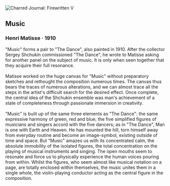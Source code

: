 <div class="artwork-of-the-day">
  <div class="container">
    <div class="img-wrapper">
      <img
        src="https://uploads4.wikiart.org/images/henri-matisse/music-1910.jpg!Large.jpg"
        alt="Charred Journal: Firewritten V" />
    </div>
    <div class="artwork-detail">
      <div class="artwork-origin"> 
        <h2 class="artwork-name">Music</h2>
        <h3 class="artist">
          Henri Matisse
                    ·  1910
        </h3>
      </div>
      <p class="description">
        <span class="artwork-description-text ng-binding" ng-bind-html="viewModel.ArtworkOfTheDay.Description | unsafe">"Music" forms a pair to "The Dance", also painted in 1910. After the collector Sergey Shchukin commissioned "The Dance", he wrote to Matisse asking for another panel on the subject of music. It is only when seen together that they acquire their full resonance.
<br>
<br>Matisse worked on the huge canvas for "Music" without preparatory sketches and rethought the composition numerous times. The canvas thus bears the traces of numerous alterations, and we can almost trace all the steps in the artist's difficult search for the desired effect. Once complete, the central idea of the Shchukin ensemble was man's achievement of a state of completeness through passionate immersion in creativity.
<br>
<br>"Music" is built up of the same three elements as "The Dance": the same expressive harmony of green, red and blue; the five simplified figures of musicians and singers accord with the five dancers; as in "The Dance", Man is one with Earth and Heaven. He has mounted the hill, torn himself away from everyday routine and become an image-symbol, existing outside of time and space. But "Music" amazes us with its concentrated calm, the absolute immobility of the isolated figures, the total concentration on the playing of musical instruments and singing. The open mouths seem to resonate and force us to physically experience the human voices pouring from within. Whilst the figures, who seem almost like musical notation on a page, are totally enclosed within themselves, the music unites them in a single whole, the violin-playing conductor acting as the central figure in the composition.</span>
                        <div class="text-shadow-container" ng-show="showShadow" style=""></div>
      </p>
    </div>
  </div>

</div>
